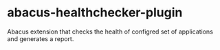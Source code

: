 abacus-healthchecker-plugin
===
Abacus extension that checks the health of configred set of applications and generates a report.
